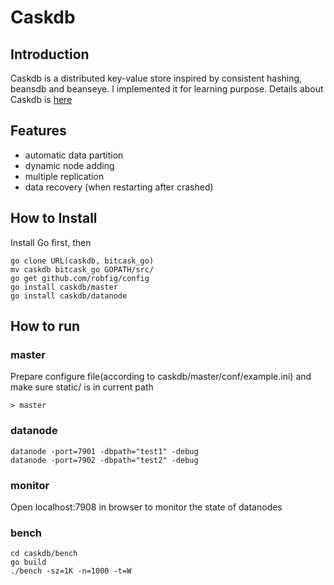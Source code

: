 # Caskdb

## Introduction

Caskdb is a distributed key-value store inspired by consistent hashing, beansdb and beanseye. I implemented it for learning purpose. Details about Caskdb is [here](https://jwzh.github.io/2014/05/30/caskdb---a-simple-distributed-key-value-store/)

## Features

* automatic data partition
* dynamic node adding
* multiple replication
* data recovery (when restarting after crashed)

## How to Install

Install Go first, then

```
go clone URL(caskdb, bitcask_go)
mv caskdb bitcask_go GOPATH/src/
go get github.com/robfig/config
go install caskdb/master
go install caskdb/datanode

```

## How to run

### master

Prepare configure file(according to caskdb/master/conf/example.ini) and make sure static/ is in current path

```
> master
```

### datanode

```
datanode -port=7901 -dbpath="test1" -debug
datanode -port=7902 -dbpath="test2" -debug
```

### monitor

Open localhost:7908 in browser to monitor the state of datanodes

###  bench

```
cd caskdb/bench
go build
./bench -sz=1K -n=1000 -t=W 
```
